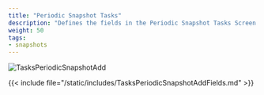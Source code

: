 ```yaml
---
title: "Periodic Snapshot Tasks"
description: "Defines the fields in the Periodic Snapshot Tasks Screen on TrueNAS CORE."
weight: 50
tags:
- snapshots
---
```


![TasksPeriodicSnapshotAdd](/images/CORE/Tasks/TasksPeriodicSnapshotAdd.png "Creating a new Snapshot Task")

{{< include file="/static/includes/TasksPeriodicSnapshotAddFields.md" >}}
